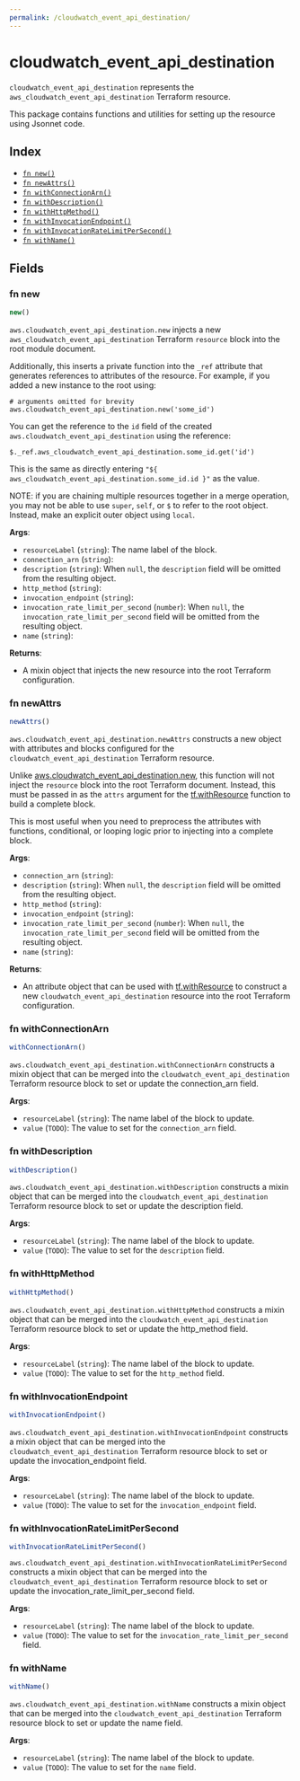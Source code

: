 ```yaml
---
permalink: /cloudwatch_event_api_destination/
---
```


# cloudwatch_event_api_destination

`cloudwatch_event_api_destination` represents the `aws_cloudwatch_event_api_destination` Terraform resource.



This package contains functions and utilities for setting up the resource using Jsonnet code.


## Index

* [`fn new()`](#fn-new)
* [`fn newAttrs()`](#fn-newattrs)
* [`fn withConnectionArn()`](#fn-withconnectionarn)
* [`fn withDescription()`](#fn-withdescription)
* [`fn withHttpMethod()`](#fn-withhttpmethod)
* [`fn withInvocationEndpoint()`](#fn-withinvocationendpoint)
* [`fn withInvocationRateLimitPerSecond()`](#fn-withinvocationratelimitpersecond)
* [`fn withName()`](#fn-withname)

## Fields

### fn new

```ts
new()
```


`aws.cloudwatch_event_api_destination.new` injects a new `aws_cloudwatch_event_api_destination` Terraform `resource`
block into the root module document.

Additionally, this inserts a private function into the `_ref` attribute that generates references to attributes of the
resource. For example, if you added a new instance to the root using:

    # arguments omitted for brevity
    aws.cloudwatch_event_api_destination.new('some_id')

You can get the reference to the `id` field of the created `aws.cloudwatch_event_api_destination` using the reference:

    $._ref.aws_cloudwatch_event_api_destination.some_id.get('id')

This is the same as directly entering `"${ aws_cloudwatch_event_api_destination.some_id.id }"` as the value.

NOTE: if you are chaining multiple resources together in a merge operation, you may not be able to use `super`, `self`,
or `$` to refer to the root object. Instead, make an explicit outer object using `local`.

**Args**:
  - `resourceLabel` (`string`): The name label of the block.
  - `connection_arn` (`string`): 
  - `description` (`string`):  When `null`, the `description` field will be omitted from the resulting object.
  - `http_method` (`string`): 
  - `invocation_endpoint` (`string`): 
  - `invocation_rate_limit_per_second` (`number`):  When `null`, the `invocation_rate_limit_per_second` field will be omitted from the resulting object.
  - `name` (`string`): 

**Returns**:
- A mixin object that injects the new resource into the root Terraform configuration.


### fn newAttrs

```ts
newAttrs()
```


`aws.cloudwatch_event_api_destination.newAttrs` constructs a new object with attributes and blocks configured for the `cloudwatch_event_api_destination`
Terraform resource.

Unlike [aws.cloudwatch_event_api_destination.new](#fn-cloudwatcheventapidestinationnew), this function will not inject the `resource`
block into the root Terraform document. Instead, this must be passed in as the `attrs` argument for the
[tf.withResource](https://github.com/tf-libsonnet/core/tree/main/docs#fn-withresource) function to build a complete block.

This is most useful when you need to preprocess the attributes with functions, conditional, or looping logic prior to
injecting into a complete block.

**Args**:
  - `connection_arn` (`string`): 
  - `description` (`string`):  When `null`, the `description` field will be omitted from the resulting object.
  - `http_method` (`string`): 
  - `invocation_endpoint` (`string`): 
  - `invocation_rate_limit_per_second` (`number`):  When `null`, the `invocation_rate_limit_per_second` field will be omitted from the resulting object.
  - `name` (`string`): 

**Returns**:
  - An attribute object that can be used with [tf.withResource](https://github.com/tf-libsonnet/core/tree/main/docs#fn-withresource) to construct a new `cloudwatch_event_api_destination` resource into the root Terraform configuration.


### fn withConnectionArn

```ts
withConnectionArn()
```

`aws.cloudwatch_event_api_destination.withConnectionArn` constructs a mixin object that can be merged into the `cloudwatch_event_api_destination`
Terraform resource block to set or update the connection_arn field.



**Args**:
  - `resourceLabel` (`string`): The name label of the block to update.
  - `value` (`TODO`): The value to set for the `connection_arn` field.


### fn withDescription

```ts
withDescription()
```

`aws.cloudwatch_event_api_destination.withDescription` constructs a mixin object that can be merged into the `cloudwatch_event_api_destination`
Terraform resource block to set or update the description field.



**Args**:
  - `resourceLabel` (`string`): The name label of the block to update.
  - `value` (`TODO`): The value to set for the `description` field.


### fn withHttpMethod

```ts
withHttpMethod()
```

`aws.cloudwatch_event_api_destination.withHttpMethod` constructs a mixin object that can be merged into the `cloudwatch_event_api_destination`
Terraform resource block to set or update the http_method field.



**Args**:
  - `resourceLabel` (`string`): The name label of the block to update.
  - `value` (`TODO`): The value to set for the `http_method` field.


### fn withInvocationEndpoint

```ts
withInvocationEndpoint()
```

`aws.cloudwatch_event_api_destination.withInvocationEndpoint` constructs a mixin object that can be merged into the `cloudwatch_event_api_destination`
Terraform resource block to set or update the invocation_endpoint field.



**Args**:
  - `resourceLabel` (`string`): The name label of the block to update.
  - `value` (`TODO`): The value to set for the `invocation_endpoint` field.


### fn withInvocationRateLimitPerSecond

```ts
withInvocationRateLimitPerSecond()
```

`aws.cloudwatch_event_api_destination.withInvocationRateLimitPerSecond` constructs a mixin object that can be merged into the `cloudwatch_event_api_destination`
Terraform resource block to set or update the invocation_rate_limit_per_second field.



**Args**:
  - `resourceLabel` (`string`): The name label of the block to update.
  - `value` (`TODO`): The value to set for the `invocation_rate_limit_per_second` field.


### fn withName

```ts
withName()
```

`aws.cloudwatch_event_api_destination.withName` constructs a mixin object that can be merged into the `cloudwatch_event_api_destination`
Terraform resource block to set or update the name field.



**Args**:
  - `resourceLabel` (`string`): The name label of the block to update.
  - `value` (`TODO`): The value to set for the `name` field.
